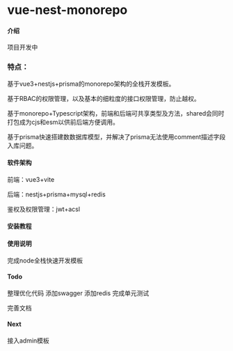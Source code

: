 # vue-nest-monorepo

#### 介绍

项目开发中

### 特点：

基于vue3+nestjs+prisma的monorepo架构的全栈开发模板。

基于RBAC的权限管理，以及基本的细粒度的接口权限管理，防止越权。

基于monorepo+Typescript架构，前端和后端可共享类型及方法，shared会同时打包成为cjs和esm以供前后端方便调用。

基于prisma快速搭建数数据库模型，并解决了prisma无法使用comment描述字段入库问题。

#### 软件架构

前端：vue3+vite

后端：nestjs+prisma+mysql+redis

鉴权及权限管理：jwt+acsl

#### 安装教程

#### 使用说明

完成node全栈快速开发模板

#### Todo

整理优化代码
添加swagger
添加redis
完成单元测试

完善文档

#### Next

接入admin模板
